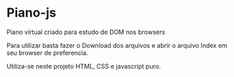 # Piano-js
Piano virtual criado para estudo de DOM nos browsers

Para utilizar basta fazer o Download dos arquivos e abrir o arquivo Index em seu browser de preferencia.





Utiliza-se neste projeto HTML, CSS e javascript puro.
